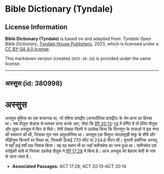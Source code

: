 # Bible Dictionary (Tyndale)

## License Information

**Bible Dictionary (Tyndale)** is based on and adapted from: _Tyndale Open Bible Dictionary_, [Tyndale House Publishers](https://tyndaleopenresources.com/), 2023, which is licensed under a [CC BY-SA 4.0 license](https://creativecommons.org/licenses/by-sa/4.0/legalcode.en).

This markdown version (created `2025-10-16`) is provided under the same license.



--------------------------------

## अस्सुस (id: 380998)

अस्सुस
======

अस्सुस मूसिया का एक बन्दरगाह था, जो एशिया प्रायद्वीप (अनातोलिया प्रायद्वीप) के रोम प्रान्त का हिस्सा था। जब पौलुस त्रोआस से थलचर यात्रा करके आए, जैसा कि [प्रेरि 20:13](https://ref.ly/Acts20:13-Acts20:14)–[14](https://ref.ly/Acts20:13-Acts20:14) में वर्णित है तो प्रेरित पौलुस और लूका अस्सुस में फिर से मिले। रोमी लेखक प्लिनी ने उल्लेख किया कि पिरगमुन के राजाओं ने इस नगर की स्थापना की थी, जिसका मूल नाम अपुल्लोनिया था। अस्सुस एक विलुप्त ज्वालामुखी शंकु के शीर्ष और सीढ़ीनुमा किनारों पर स्थित था, जिसकी ऊँचाई 770 फीट या 234\.6 मीटर थी। यूनानी दार्शनिक अरस्तु ने वहाँ कई वर्षों तक निवास किया। यह वह स्थान भी था जहाँ क्लीनथेस का जन्म हुआ था। क्लीनथेस एक स्तोईकी कवि थे जिनका उल्लेख पौलुस ने [प्रेरि 17:28](https://ref.ly/Acts17:28) में किया है। आज अस्सुस को बेहराम केवी के नाम से जाना जाता है।

* **Associated Passages:** ACT 17:28; ACT 20:13–ACT 20:14

